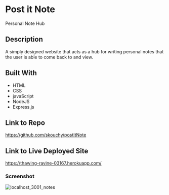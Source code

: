 # Post it Note
Personal Note Hub

## Description
A simply designed website that acts as a hub for writing personal notes that the user is able to come back to and view.

## Built With
* HTML
* CSS
* javaScript
* NodeJS
* Express.js

## Link to Repo
https://github.com/skouchy/postItNote

## Link to Live Deployed Site
https://thawing-ravine-03167.herokuapp.com/

### Screenshot
![localhost_3001_notes](https://user-images.githubusercontent.com/119292219/227469694-3d4b89be-c22b-4917-9aac-eac8f74f20fe.png)

